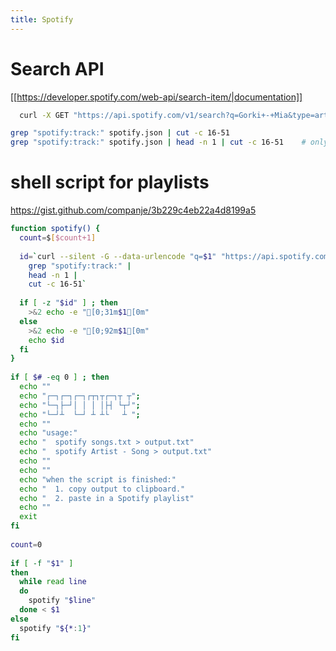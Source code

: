 ```yaml
---
title: Spotify
---
```


#  Search API 
[[https://developer.spotify.com/web-api/search-item/|documentation]]
```bash
  curl -X GET "https://api.spotify.com/v1/search?q=Gorki+-+Mia&type=artist,track" -H "Accept: application/json"
```

```bash
grep "spotify:track:" spotify.json | cut -c 16-51
grep "spotify:track:" spotify.json | head -n 1 | cut -c 16-51    # only first result
```

# shell script for playlists
https://gist.github.com/companje/3b229c4eb22a4d8199a5
```bash
function spotify() {
  count=$[$count+1]
 
  id=`curl --silent -G --data-urlencode "q=$1" "https://api.spotify.com/v1/search?&type=artist,track" -H "Accept: application/json" | 
    grep "spotify:track:" |
    head -n 1 | 
    cut -c 16-51`
 
  if [ -z "$id" ] ; then
    >&2 echo -e "[0;31m$1[0m"
  else 
    >&2 echo -e "[0;92m$1[0m"
    echo $id
  fi
}
 
if [ $# -eq 0 ] ; then 
  echo ""
  echo "┌─┐┌─┐┌─┐┌┬┐┬┌─┐┬ ┬";
  echo "└─┐├─┘│ │ │ │├┤ └┬┘";
  echo "└─┘┴  └─┘ ┴ ┴└   ┴ ";
  echo ""
  echo "usage:"
  echo "  spotify songs.txt > output.txt"
  echo "  spotify Artist - Song > output.txt"
  echo ""
  echo ""
  echo "when the script is finished:"
  echo "  1. copy output to clipboard."
  echo "  2. paste in a Spotify playlist"
  echo ""
  exit
fi
 
count=0
 
if [ -f "$1" ]
then
  while read line
  do
    spotify "$line"
  done < $1  
else
  spotify "${*:1}"
fi
```
